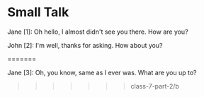 # Small Talk
Jane [1]: Oh hello, I almost didn't see you there. How are you?


John [2]: I'm well, thanks for asking. How about you?

=======

Jane [3]: Oh, you know, same as I ever was. What are you up to?
>>>>>>> class-7-part-2/b
